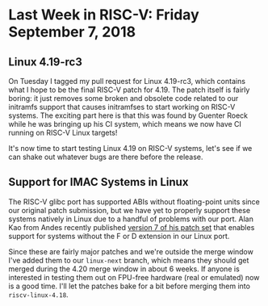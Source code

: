 # Last Week in RISC-V: Friday September  7, 2018

## Linux 4.19-rc3

On Tuesday I tagged my pull request for Linux 4.19-rc3, which contains
what I hope to be the final RISC-V patch for 4.19.  The patch itself is
fairly boring: it just removes some broken and obsolete code related to
our initramfs support that causes initramfses to start working on RISC-V
systems.  The exciting part here is that this was found by Guenter Roeck
while he was bringing up his CI system, which means we now have CI
running on RISC-V Linux targets!

It's now time to start testing Linux 4.19 on RISC-V systems, let's see
if we can shake out whatever bugs are there before the release.

## Support for IMAC Systems in Linux

The RISC-V glibc port has supported ABIs without floating-point units
since our original patch submission, but we have yet to properly support
these systems natively in Linux due to a handful of problems with our
port.  Alan Kao from Andes recently published [version 7 of his patch
set](https://lkml.kernel.org/r/1535332075-5727-1-git-send-email-alankao@andestech.com)
that enables support for systems without the F or D extension in our
Linux port.

Since these are fairly major patches and we're outside the merge window
I've added them to our `linux-next` branch, which means they should get
merged during the 4.20 merge window in about 6 weeks.  If anyone is
interested in testing them out on FPU-free hardware (real or emulated)
now is a good time.  I'll let the patches bake for a bit before merging
them into `riscv-linux-4.18`.
